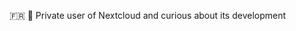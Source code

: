 🇫🇷
👀 Private user of Nextcloud and curious about its development
<!---
StefInP/StefInP is a ✨ special ✨ repository because its `README.md` (this file) appears on your GitHub profile.
You can click the Preview link to take a look at your changes.
--->
